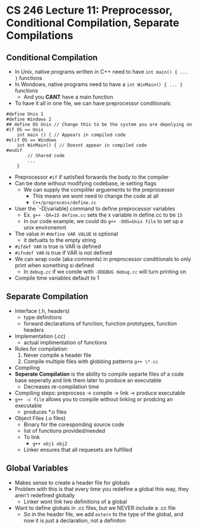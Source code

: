 # CS 246 Lecture 11: Preprocessor, Conditional Compilation, Separate Compilations
## Conditional Compilation
- In Unix, native programs written in C++ need to have `int main() { ... }` functions
- In Wondows, native programs need to have a `int WinMain() { ... }` functions
    - And you **CANT** have a main function
- To have it all in one file, we can have preprocessor conditionals:
```
#define Unix 1
#define Windows 2
## define OS Unix // Change this to be the system you are depolying on
#if OS == Unix
    int main () { // Appears in compiled code
#elif OS == Windows
    int WinMain() { // Doesnt appear in compiled code
#endif
        // Shared code
        ...
    }
```
- Preprocessor `#if` if satisfied forwards the body to the compiler
- Can be done without modifying codebase, ie setting flags
    - We can supply the compililer arguements to the preprocessor
        - This means we wont need to change the code at all
        - `C++/preprocess/define.cc`
- User the `-D[variable] command to define preprocessor variables
    - Ex. `g++ -DX=15 define.cc` sets the `X` variable in define.cc to be `15`
    - In our code example, we could do `g++ -DOS=Unix file` to set up a unix environemnt
- The value in `#define VAR VALUE` is optional
    - it defualts to the empty string
- `#ifdef VAR` is true is VAR is defined
- `#ifndef VAR` is true if VAR is not defined
- We can wrap code (aka comments) in preprocessor conditionals to only print when something si defined
    - In `debug.cc` if we comile with `-DDEBUG debug.cc` will turn printing on
- Compile time variables default to 1

## Separate Compilation
- Interface (.h, headers)
    - type definitions
    - forward declarations of function, function prototypes, function headers
- Implementation (.cc)
    - actual implimentation of functions
- Rules for compilation:
    1. Never compile a header file
    2. Compile multiple files with globbing patterns `g++ \*.cc`
- Compiling 
- **Seperate Compilation** is the ability to compile separte files of a code base seperatly and link them later to produce an executable
    - Decreases re-compilation time
- Compiling steps: preprocess -> compile -> link -> produce executable
- `g++ -c file` allows you to compile without linking or prodcing an executable
    - produces *.o files
- Object Files (.o files)
    - Binary for the coresponding source code
    - list of functions provided/needed
    - To link
        - `g++ obj1 obj2`
    - Linker ensures that all requesets are fulfilled

## Global Variables
- Makes sense to create a header file for globals
- Problem with this is that every time you redefine a global this way, they aren't redefined globally
    - Linker wont link two definitions of a global
- Want to define globals in .cc files, but we NEVER include a .cc file
    - So in the header file, we add `extern` to the type of the global, and now it is just a declaration, not a definiton
